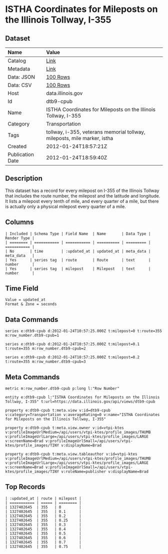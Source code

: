 # ISTHA Coordinates for Mileposts on the Illinois Tollway, I-355

## Dataset

| Name | Value |
| :--- | :---- |
| Catalog | [Link](https://catalog.data.gov/dataset/istha-coordinates-for-mileposts-on-the-illinois-tollway-i-355-3380d) |
| Metadata | [Link](https://data.illinois.gov/api/views/dtb9-cpub) |
| Data: JSON | [100 Rows](https://data.illinois.gov/api/views/dtb9-cpub/rows.json?max_rows=100) |
| Data: CSV | [100 Rows](https://data.illinois.gov/api/views/dtb9-cpub/rows.csv?max_rows=100) |
| Host | data.illinois.gov |
| Id | dtb9-cpub |
| Name | ISTHA Coordinates for Mileposts on the Illinois Tollway, I-355 |
| Category | Transportation |
| Tags | tollway, i-355, veterans memorial tollway, mileposts, mile marker, istha |
| Created | 2012-01-24T18:57:21Z |
| Publication Date | 2012-01-24T18:59:40Z |

## Description

This dataset has a record for every milepost on I-355 of the Illinois Tollway that includes the route number, the milepost and the latitude and longitude. It lists a milepost every tenth of mile, and every quarter of a mile, but there is actually only a physical milepost every quarter of a mile.

## Columns

```ls
| Included | Schema Type | Field Name  | Name       | Data Type | Render Type |
| ======== | =========== | =========== | ========== | ========= | =========== |
| No       | time        | :updated_at | updated_at | meta_data | meta_data   |
| Yes      | series tag  | route       | Route      | text      | number      |
| Yes      | series tag  | milepost    | Milepost   | text      | number      |
```

## Time Field

```ls
Value = updated_at
Format & Zone = seconds
```

## Data Commands

```ls
series e:dtb9-cpub d:2012-01-24T10:57:25.000Z t:milepost=0 t:route=355 m:row_number.dtb9-cpub=1

series e:dtb9-cpub d:2012-01-24T10:57:25.000Z t:milepost=0.1 t:route=355 m:row_number.dtb9-cpub=2

series e:dtb9-cpub d:2012-01-24T10:57:25.000Z t:milepost=0.2 t:route=355 m:row_number.dtb9-cpub=3
```

## Meta Commands

```ls
metric m:row_number.dtb9-cpub p:long l:"Row Number"

entity e:dtb9-cpub l:"ISTHA Coordinates for Mileposts on the Illinois Tollway, I-355" t:url=https://data.illinois.gov/api/views/dtb9-cpub

property e:dtb9-cpub t:meta.view v:id=dtb9-cpub v:category=Transportation v:averageRating=0 v:name="ISTHA Coordinates for Mileposts on the Illinois Tollway, I-355"

property e:dtb9-cpub t:meta.view.owner v:id=vtpi-ktes v:profileImageUrlMedium=/api/users/vtpi-ktes/profile_images/THUMB v:profileImageUrlLarge=/api/users/vtpi-ktes/profile_images/LARGE v:screenName=Brad v:profileImageUrlSmall=/api/users/vtpi-ktes/profile_images/TINY v:displayName=Brad

property e:dtb9-cpub t:meta.view.tableauthor v:id=vtpi-ktes v:profileImageUrlMedium=/api/users/vtpi-ktes/profile_images/THUMB v:profileImageUrlLarge=/api/users/vtpi-ktes/profile_images/LARGE v:screenName=Brad v:profileImageUrlSmall=/api/users/vtpi-ktes/profile_images/TINY v:roleName=publisher v:displayName=Brad
```

## Top Records

```ls
| :updated_at | route | milepost | 
| =========== | ===== | ======== | 
| 1327402645  | 355   | 0        | 
| 1327402645  | 355   | 0.1      | 
| 1327402645  | 355   | 0.2      | 
| 1327402645  | 355   | 0.25     | 
| 1327402645  | 355   | 0.3      | 
| 1327402645  | 355   | 0.4      | 
| 1327402645  | 355   | 0.5      | 
| 1327402645  | 355   | 0.6      | 
| 1327402645  | 355   | 0.7      | 
| 1327402645  | 355   | 0.75     | 
```